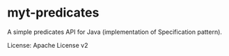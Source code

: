 myt-predicates
==============

A simple predicates API for Java (implementation of Specification pattern).

License: Apache License v2

